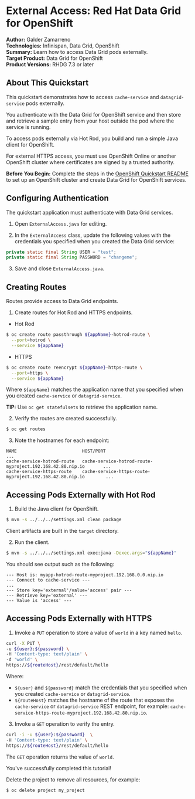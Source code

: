 External Access: Red Hat Data Grid for OpenShift
============================================
**Author:** Galder Zamarreno  
**Technologies:** Infinispan, Data Grid, OpenShift  
**Summary:** Learn how to access Data Grid pods externally.  
**Target Product:** Data Grid for OpenShift  
**Product Versions:** RHDG 7.3 or later

About This Quickstart
---------------------
This quickstart demonstrates how to access `cache-service` and `datagrid-service` pods externally.

You authenticate with the Data Grid for OpenShift service and then store and retrieve a sample entry from your host outside the pod where the service is running.

To access pods externally via Hot Rod, you build and run a simple Java client for OpenShift.

For external HTTPS access, you must use OpenShift Online or another OpenShift cluster where certificates are signed by a trusted authority.

**Before You Begin:** Complete the steps in the [OpenShift Quickstart README](../../README.md) to set up an OpenShift cluster and create Data Grid for OpenShift services.

Configuring Authentication
--------------------------
The quickstart application must authenticate with Data Grid services.

1. Open `ExternalAccess.java` for editing.

2. In the `ExternalAccess` class, update the following values with the credentials you specified when you created the Data Grid service:
```java
private static final String USER = "test";
private static final String PASSWORD = "changeme";
```

3. Save and close `ExternalAccess.java`.

Creating Routes
---------------
Routes provide access to Data Grid endpoints.
1. Create routes for Hot Rod and HTTPS endpoints.
  * Hot Rod
  ```bash
  $ oc create route passthrough ${appName}-hotrod-route \
    --port=hotrod \
    --service ${appName}
  ```
  * HTTPS
  ```bash
  $ oc create route reencrypt ${appName}-https-route \
    --port=https \
    --service ${appName}
  ```
  Where `${appName}` matches the application name that you specified when you created `cache-service` or `datagrid-service`.  

  **TIP:** Use `oc get statefulsets` to retrieve the application name.

2. Verify the routes are created successfully.
  ```bash
  $ oc get routes
  ```

3. Note the hostnames for each endpoint:

  ```
  NAME                         HOST/PORT                                                       ...
  cache-service-hotrod-route   cache-service-hotrod-route-myproject.192.168.42.80.nip.io       ...    
  cache-service-https-route    cache-service-https-route-myproject.192.168.42.80.nip.io        ...     
  ```

Accessing Pods Externally with Hot Rod
--------------------------------------
1. Build the Java client for OpenShift.
  ```bash
  $ mvn -s ../../../settings.xml clean package
  ```

  Client artifacts are built in the `target` directory.

2. Run the client.
  ```bash
  $ mvn -s ../../../settings.xml exec:java -Dexec.args="${appName}"
  ```

  You should see output such as the following:

  ```
  --- Host is: myapp-hotrod-route-myproject.192.168.0.0.nip.io
  --- Connect to cache-service ---
  ...
  --- Store key='external'/value='access' pair ---
  --- Retrieve key='external' ---
  --- Value is 'access' ---
  ```

Accessing Pods Externally with HTTPS
------------------------------------
1. Invoke a `PUT` operation to store a value of `world` in a key named `hello`.
  ```bash
  curl -X PUT \
  -u ${user}:${password} \
  -H 'Content-type: text/plain' \
  -d 'world' \
  https://${routeHost}/rest/default/hello
  ```

  Where:
  - `${user}` and `${password}` match the credentials that you specified when you created `cache-service` or `datagrid-service`.
  - `${routeHost}` matches the hostname of the route that exposes the `cache-service` or `datagrid-service` REST endpoint, for example: `cache-service-https-route-myproject.192.168.42.80.nip.io`.

3. Invoke a `GET` operation to verify the entry.
  ```bash
  curl -i -u ${user}:${password}  \
  -H 'Content-type: text/plain' \
  https://${routeHost}/rest/default/hello
  ```

  The `GET` operation returns the value of `world`.

  You've successfully completed this tutorial!

  Delete the project to remove all resources, for example:
  ```bash
  $ oc delete project my_project
  ```
